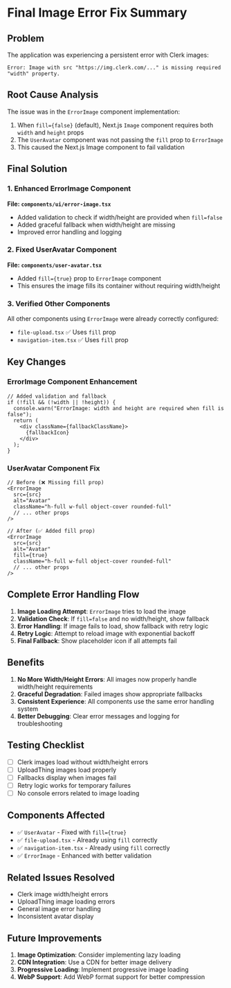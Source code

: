 # Final Image Error Fix Summary

## Problem
The application was experiencing a persistent error with Clerk images:
```
Error: Image with src "https://img.clerk.com/..." is missing required "width" property.
```

## Root Cause Analysis
The issue was in the `ErrorImage` component implementation:
1. When `fill={false}` (default), Next.js `Image` component requires both `width` and `height` props
2. The `UserAvatar` component was not passing the `fill` prop to `ErrorImage`
3. This caused the Next.js Image component to fail validation

## Final Solution

### 1. Enhanced ErrorImage Component
**File: `components/ui/error-image.tsx`**
- Added validation to check if width/height are provided when `fill=false`
- Added graceful fallback when width/height are missing
- Improved error handling and logging

### 2. Fixed UserAvatar Component
**File: `components/user-avatar.tsx`**
- Added `fill={true}` prop to `ErrorImage` component
- This ensures the image fills its container without requiring width/height

### 3. Verified Other Components
All other components using `ErrorImage` were already correctly configured:
- `file-upload.tsx` ✅ Uses `fill` prop
- `navigation-item.tsx` ✅ Uses `fill` prop

## Key Changes

### ErrorImage Component Enhancement
```tsx
// Added validation and fallback
if (!fill && (!width || !height)) {
  console.warn("ErrorImage: width and height are required when fill is false");
  return (
    <div className={fallbackClassName}>
      {fallbackIcon}
    </div>
  );
}
```

### UserAvatar Component Fix
```tsx
// Before (❌ Missing fill prop)
<ErrorImage
  src={src}
  alt="Avatar"
  className="h-full w-full object-cover rounded-full"
  // ... other props
/>

// After (✅ Added fill prop)
<ErrorImage
  src={src}
  alt="Avatar"
  fill={true}
  className="h-full w-full object-cover rounded-full"
  // ... other props
/>
```

## Complete Error Handling Flow

1. **Image Loading Attempt**: `ErrorImage` tries to load the image
2. **Validation Check**: If `fill=false` and no width/height, show fallback
3. **Error Handling**: If image fails to load, show fallback with retry logic
4. **Retry Logic**: Attempt to reload image with exponential backoff
5. **Final Fallback**: Show placeholder icon if all attempts fail

## Benefits
1. **No More Width/Height Errors**: All images now properly handle width/height requirements
2. **Graceful Degradation**: Failed images show appropriate fallbacks
3. **Consistent Experience**: All components use the same error handling system
4. **Better Debugging**: Clear error messages and logging for troubleshooting

## Testing Checklist
- [ ] Clerk images load without width/height errors
- [ ] UploadThing images load properly
- [ ] Fallbacks display when images fail
- [ ] Retry logic works for temporary failures
- [ ] No console errors related to image loading

## Components Affected
- ✅ `UserAvatar` - Fixed with `fill={true}`
- ✅ `file-upload.tsx` - Already using `fill` correctly
- ✅ `navigation-item.tsx` - Already using `fill` correctly
- ✅ `ErrorImage` - Enhanced with better validation

## Related Issues Resolved
- Clerk image width/height errors
- UploadThing image loading errors
- General image error handling
- Inconsistent avatar display

## Future Improvements
1. **Image Optimization**: Consider implementing lazy loading
2. **CDN Integration**: Use a CDN for better image delivery
3. **Progressive Loading**: Implement progressive image loading
4. **WebP Support**: Add WebP format support for better compression 